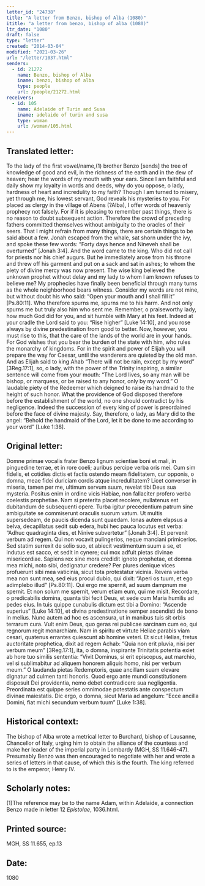 ```yaml
---
letter_id: "24738"
title: "A letter from Benzo, bishop of Alba (1080)"
ititle: "a letter from benzo, bishop of alba (1080)"
ltr_date: "1080"
draft: false
type: "letter"
created: "2014-03-04"
modified: "2021-03-26"
url: "/letter/1037.html"
senders:
  - id: 21272
    name: Benzo, bishop of Alba
    iname: benzo, bishop of alba
    type: people
    url: /people/21272.html
receivers:
  - id: 105
    name: Adelaide of Turin and Susa
    iname: adelaide of turin and susa
    type: woman
    url: /woman/105.html
---
```

<h2> Translated letter:</h2>To the lady of the first vowel/name,(1) brother Benzo [sends] the tree of knowledge of good and evil, in the richness of the earth and in the dew of heaven; hear the words of my mouth with  your ears.  Since I am faithful and daily show my loyalty in words and deeds, why do you oppose, o lady, hardness of heart and incredulity to my faith?  Though I am turned to misery, yet through me, his lowest servant, God reveals his mysteries to you.  For placed as clergy in the village of Abens (?Alba), I offer words of heavenly prophecy not falsely.  For if it is pleasing to remember past things, there is no reason to doubt subsequent action.  Therefore the crowd of preceding fathers committed themselves without ambiguity to the oracles of their seers.  That I might refrain from many things, there are certain things to be said about a few.  Jonah escaped from the whale, sat shorn under the ivy, and spoke these few words:  “Forty days hence and Nineveh shall be overturned” [Jonah 3:4].  And the word came to the king.  Who did not call for priests nor his chief augurs.  But he immediately arose from his throne and threw off his garment and put on a sack and sat in ashes; to whom the piety of divine mercy was now present.  The wise king believed the unknown prophet without delay and my lady to whom I am known refuses to believe me?  My prophecies have finally been beneficial through many turns as the whole neighborhood bears witness.  Consider my words are not mine, but without doubt his who said:  “Open your mouth and I shall fill it” [Ps.80:11].  Who therefore spurns me, spurns me to his harm.  And not only spurns me but truly also him who sent me.  Remember, o praiseworthy lady, how much God did for you, and sit humble with Mary at his feet.  Indeed at your cradle the Lord said to you:  “Rise higher” [Luke 14:10], and you rose always by divine predestination from good to better.  Now, however, you must rise to this, that the care of the lands of the world are in your hands.  For God wishes that you bear the burden of the state with him, who rules the monarchy of kingdoms.  For in the spirit and power of Elijah you  will prepare the way for Caesar, until the wanderers are quieted by the old man.  And as Elijah said to king Ahab  “There will not be rain, except by my word” [3Reg.17:1], so, o lady, with the power of the Trinity inspiring, a similar sentence will come from your mouth:  “The Lord lives, so any man will be bishop, or marquess, or be raised to any honor, only by my word.”   O laudable piety of the Redeemer which deigned to raise its handmaid to the height of such honor.  What the providence of God disposed therefore before the establishment of the world, no one should contradict by his negligence.  Indeed the succession of every king of power is preordained before the face of divine majesty.  Say, therefore, o lady, as Mary did to the angel:  “Behold the handmaid of the Lord, let it be done to me according to your word” [Luke 1:38].
<h2 class="mt-4"> Original letter:</h2>Domne primae vocalis frater Benzo lignum scientiae boni et mali, in pinguedine terrae, et in rore coeli; auribus percipe verba oris mei.  Cum sim fidelis, et cotidies dictis et factis ostendo meam fidelitatem, cur opponis, o domna, meae fidei duriciam cordis atque incredulitatem?  Licet converser in miseria, tamen per me, ultimum servum suum, revelat tibi Deus sua mysteria.  Positus enim in ordine vicis Habiae, non fallaciter profero verba coelestis prophetiae.  Nam si preterita placet recolere, nullatenus est dubitandum de subsequenti opere.  Turba igitur precedentium patrum sine ambiguitate se commiserunt oraculis suorum vatum.  Ut multis supersedeam, de paucis dicenda sunt quaedam.  Ionas autem elapsus a belva, decapillatus sedit sub edera, hubi hec pauca locutus est verba:  “Adhuc quadraginta dies, et Ninive subvertetur” [Jonah 3:4].  Et pervenit verbum ad regem.  Qui non vocavit pulingerios, neque manciani primicerios.  Sed statim surrexit de solio suo, et abiecit vestimentum suum a se, et indutus est sacco, et sedit in cynere; cui mox adfuit pietas divinae misericordiae.  Sapiens rex sine mora credidit ignoto prophetae, et domna mea michi, noto sibi, dedignatur credere?  Per plures denique vices profuerunt sibi mea vaticinia, sicut tota protestatur vicinia.  Revera verba mea non sunt mea, sed eius procul dubio, qui dixit:  “Aperi os tuum, et ego adimplebo illud” [Ps.80:11].  Qui ergo me spernit, ad suum dampnum me spernit.  Et non solum me spernit, verum etiam eum, qui me misit.  Recordare, o predicabilis domina, quanta tibi fecit Deus, et sede cum Maria humilis ad pedes eius.  In tuis quippe cunabulis dictum est tibi a Domino:  “Ascende superius” [Luke 14:10], et divina predestinatione semper ascendisti de bono in melius.  Nunc autem  ad hoc es ascensura, ut in manibus tuis sit orbis terrarum cura.  Vult enim Deus, quo geras rei publicae sarcinam cum eo, qui regnorum regit monarchiam.  Nam in spiritu et virtute Heliae parabis viam cesari, quatenus errantes quiescunt ab homine veteri.  Et sicut Helias, fretus auctoritate prophetica, dixit ad regem Achab: “Quia non erit pluvia, nisi per verbum meum” [3Reg.17:1], ita, o domna, inspirante Trinitatis potentia exiet ab hore tuo  similis sententia:  “Vivit Dominus, si erit episcopus, aut marchio, vel si sublimabitur ad aliquem honorem aliquis homo, nisi per verbum meum.”  O laudanda pietas Redemptoris, quae ancillam suam elevare dignatur ad culmen tanti honoris.  Quod ergo ante mundi constitutionem disposuit Dei providentia, nemo debet contradicere sua negligentia.  Preordinata est quippe series omnimodae potestatis ante conspectum divinae maiestatis.  Dic ergo, o domna, sicut Maria ad angelum:  “Ecce ancilla Domini, fiat michi secundum verbum tuum” [Luke 1:38].
<h2 class="mt-4"> Historical context:</h2>The bishop of Alba wrote a metrical letter to Burchard, bishop of Lausanne, Chancellor of Italy, urging him to obtain the alliance of the countess and make her leader of the imperial party in Lombardy (MGH, SS 11.646-47).    Presumably Benzo was then encouraged to negotiate with her and wrote a series of letters in that cause, of which this is the fourth.  The king referred to is the emperor, Henry IV.
<h2 class="mt-4"> Scholarly notes:</h2><p>(1)The reference may be to the name Adam, within Adelaide, a connection Benzo made in letter 12 <em>Epistolae</em>, 1036.html.</p><h2 class="mt-4"> Printed source:</h2>MGH, SS 11.655, ep.13
<h2 class="mt-4"> Date:</h2>1080